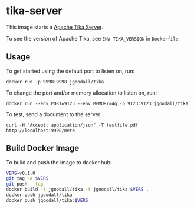 # tika-server

This image starts a [Apache Tika Server](https://tika.apache.org/).

To see the version of Apache Tika, see `ENV TIKA_VERSION` in `Dockerfile`.

## Usage

To get started using the default port to listen on, run:

```docker run -p 9998:9998 jgoodall/tika```

To change the port and/or memory allocation to listen on, run:

```docker run --env PORT=9123 --env MEMORY=4g -p 9123:9123 jgoodall/tika```

To test, send a document to the server:

```
curl -H "Accept: application/json" -T testfile.pdf http://localhost:9998/meta
```

## Build Docker Image

To build and push the image to docker hub:

```sh
VERS=v0.1.0
git tag -a $VERS
git push --tag
docker build -t jgoodall/tika -t jgoodall/tika:$VERS .
docker push jgoodall/tika
docker push jgoodall/tika:$VERS
```
